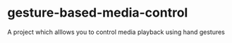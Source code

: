# gesture-based-media-control
A project which alllows you to control media playback using hand gestures
